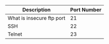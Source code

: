 | Description     | Port Number |
| ----------- | ----------- |
| What is insecure ftp port   | 21     |
| SSH   | 22        |
| Telnet | 23|
